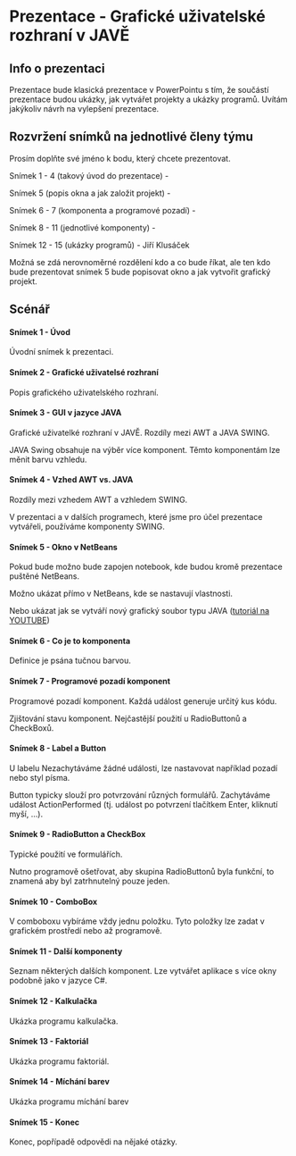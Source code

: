 # Prezentace - Grafické uživatelské rozhraní v JAVĚ
## Info o prezentaci
Prezentace bude klasická prezentace v PowerPointu s tím, že součástí prezentace budou ukázky, jak vytvářet projekty a ukázky programů. Uvítám jakýkoliv návrh na vylepšení prezentace.

## Rozvržení snímků na jednotlivé členy týmu
Prosím doplňte své jméno k bodu, který chcete prezentovat.

Snímek 1 - 4  (takový úvod do prezentace) -

Snímek 5 (popis okna a jak založit projekt) -

Snímek 6 - 7 (komponenta a programové pozadí) -

Snímek 8 - 11 (jednotlivé komponenty) -

Snímek 12 - 15 (ukázky programů) - Jiří Klusáček

Možná se zdá nerovnoměrné rozdělení kdo a co bude říkat, ale ten kdo bude prezentovat snímek 5 bude popisovat okno a jak vytvořit grafický projekt.
## Scénář
#### Snímek 1 - Úvod
Úvodní snímek k prezentaci.
#### Snímek 2 - Grafické uživatelsé rozhraní
Popis grafického uživatelského rozhraní.
#### Snímek 3 - GUI v jazyce JAVA
Grafické uživatelké rozhraní v JAVĚ. Rozdíly mezi AWT a JAVA SWING.

JAVA Swing obsahuje na výběr více komponent. Těmto komponentám lze měnit barvu vzhledu.
#### Snímek 4 - Vzhed AWT vs. JAVA
Rozdíly mezi vzhedem AWT a vzhledem SWING.

V prezentaci a v dalších programech, které jsme pro účel prezentace vytvářeli, používáme komponenty SWING.
#### Snímek 5 - Okno v NetBeans
Pokud bude možno bude zapojen notebook, kde budou kromě prezentace puštěné NetBeans.

Možno ukázat přímo v NetBeans, kde se nastavují vlastnosti.

Nebo ukázat jak se vytváří nový grafický soubor typu JAVA ([tutoriál na YOUTUBE](https://www.youtube.com/watch?v=LFr06ZKIpSM))
#### Snímek 6 - Co je to komponenta
Definice je psána tučnou barvou.
#### Snímek 7 - Programové pozadí komponent
Programové pozadí komponent. Každá událost generuje určitý kus kódu.

Zjištování stavu komponent. Nejčastější použití u RadioButtonů a CheckBoxů.
#### Snímek 8 - Label a Button
U labelu Nezachytáváme žádné události, lze nastavovat například pozadí nebo styl písma.

Button typicky slouží pro potvrzování různých formulářů. Zachytáváme událost ActionPerformed (tj. událost po potvrzení tlačítkem Enter, kliknutí myší, ...).
#### Snímek 9 - RadioButton a CheckBox
Typické použití ve formulářích.

Nutno programově ošetřovat, aby skupina RadioButtonů byla funkční, to znamená aby byl zatrhnutelný pouze jeden.
#### Snímek 10 - ComboBox
V comboboxu vybíráme vždy jednu položku. Tyto položky lze zadat v grafickém  prostředí nebo až programově.
#### Snímek 11 - Další komponenty
Seznam některých dalších komponent. Lze vytvářet aplikace s více okny podobně jako v jazyce C#.
#### Snímek 12 - Kalkulačka
Ukázka programu kalkulačka.
#### Snímek 13 - Faktoriál
Ukázka programu faktoriál.
#### Snímek 14 - Míchání barev
Ukázka programu míchání barev
#### Snímek 15 - Konec
Konec, popřípadě odpovědi na nějaké otázky.
